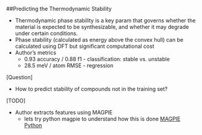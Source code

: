 ##Predicting the Thermodynamic Stability

- Thermodynamic phase stability is a key param that governs whether the 
material is expected to be synthesizable, and whether it may degrade under 
certain conditions.
- Phase stability (calculated as energy above 
the convex hull) can be calculated using DFT but significant computational cost
- Author’s metrics
    - 0.93 accuracy / 0.88 f1 - classification: 
    stable vs. unstable
    - 28.5 meV / atom RMSE - regression

[Question]
- How to predict stability of compounds not in the training set?

[TODO]
- Author extracts features using MAGPIE 
    - lets try python magpie to understand how this
      is done [MAGPIE Python](https://bitbucket.org/wolverton/magpie-python/src/master/)
